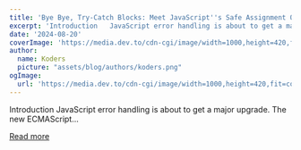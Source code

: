 ```yaml
---
title: 'Bye Bye, Try-Catch Blocks: Meet JavaScript''s Safe Assignment Operator Proposal😉'
excerpt: 'Introduction   JavaScript error handling is about to get a major upgrade. The new ECMAScript...'
date: '2024-08-20'
coverImage: 'https://media.dev.to/cdn-cgi/image/width=1000,height=420,fit=cover,gravity=auto,format=auto/https%3A%2F%2Fdev-to-uploads.s3.amazonaws.com%2Fuploads%2Farticles%2F2m4efkbmn6t8ciyplclf.png'
author:
  name: Koders
  picture: "assets/blog/authors/koders.png"
ogImage:
  url: 'https://media.dev.to/cdn-cgi/image/width=1000,height=420,fit=cover,gravity=auto,format=auto/https%3A%2F%2Fdev-to-uploads.s3.amazonaws.com%2Fuploads%2Farticles%2F2m4efkbmn6t8ciyplclf.png'
---
```


Introduction   JavaScript error handling is about to get a major upgrade. The new ECMAScript...

[Read more](https://dev.to/dharamgfx/bye-bye-try-catch-blocks-meet-javascripts-safe-assignment-operator-proposal-1j7)
